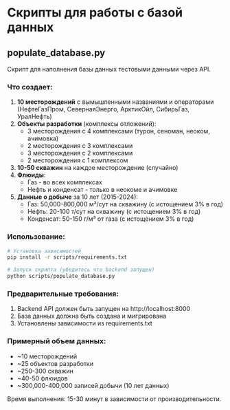 # Скрипты для работы с базой данных

## populate_database.py

Скрипт для наполнения базы данных тестовыми данными через API.

### Что создает:

1. **10 месторождений** с вымышленными названиями и операторами (НефтеГазПром, СевернаяЭнерго, АрктикОйл, СибирьГаз, УралНефть)
2. **Объекты разработки** (комплексы отложений):
   - 3 месторождения с 4 комплексами (турон, сеноман, неоком, ачимовка)
   - 2 месторождения с 3 комплексами
   - 3 месторождения с 2 комплексами  
   - 2 месторождения с 1 комплексом
3. **10-50 скважин** на каждое месторождение (случайно)
4. **Флюиды**:
   - Газ - во всех комплексах
   - Нефть и конденсат - только в неокоме и ачимовке
5. **Данные о добыче** за 10 лет (2015-2024):
   - Газ: 50,000-800,000 м³/сут на скважину (с истощением 3% в год)
   - Нефть: 20-100 т/сут на скважину (с истощением 3% в год)
   - Конденсат: 50-150 г/м³ от газа (с истощением 3% в год)

### Использование:

```bash
# Установка зависимостей
pip install -r scripts/requirements.txt

# Запуск скрипта (убедитесь что backend запущен)
python scripts/populate_database.py
```

### Предварительные требования:

1. Backend API должен быть запущен на http://localhost:8000
2. База данных должна быть создана и мигрирована
3. Установлены зависимости из requirements.txt

### Примерный объем данных:

- ~10 месторождений
- ~25 объектов разработки
- ~250-300 скважин
- ~40-50 флюидов
- ~300,000-400,000 записей добычи (10 лет данных)

Время выполнения: 15-30 минут в зависимости от производительности.
